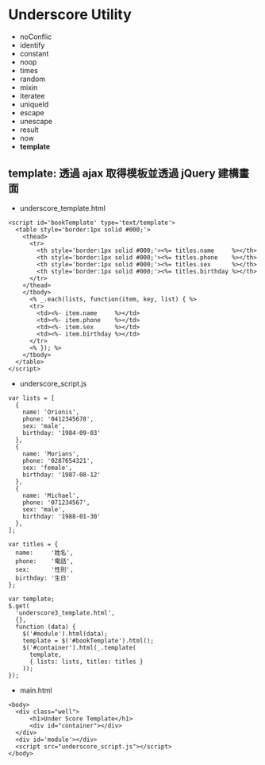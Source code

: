 # Underscore Utility

- noConflic
- identify
- constant
- noop
- times
- random
- mixin
- iteratee
- uniqueId
- escape
- unescape
- result
- now
- __template__

## template: 透過 ajax 取得模板並透過 jQuery 建構畫面

- underscore_template.html

````
<script id='bookTemplate' type='text/template'>
  <table style='border:1px solid #000;'>
    <thead>
      <tr>
        <th style='border:1px solid #000;'><%= titles.name     %></th>
        <th style='border:1px solid #000;'><%= titles.phone    %></th>
        <th style='border:1px solid #000;'><%= titles.sex      %></th>
        <th style='border:1px solid #000;'><%= titles.birthday %></th>
      </tr>
    </thead>
    </tbody>
      <% _.each(lists, function(item, key, list) { %>
      <tr>
        <td><%- item.name     %></td>
        <td><%- item.phone    %></td>
        <td><%- item.sex      %></td>
        <td><%- item.birthday %></td>
      </tr>
      <% }); %>
    </tbody>
  </table>
</script>
````

- underscore_script.js

````
var lists = [
  { 
    name: 'Orionis', 
    phone: '0412345678', 
    sex: 'male', 
    birthday: '1984-09-03' 
  },
  { 
    name: 'Morians', 
    phone: '0287654321', 
    sex: 'female', 
    birthday: '1987-08-12' 
  },
  { 
    name: 'Michael', 
    phone: '071234567', 
    sex: 'male',
    birthday: '1988-01-30' 
  },
];

var titles = {
  name:     '姓名',
  phone:    '電話',
  sex:      '性別',
  birthday: '生日'
};

var template;
$.get(
  'underscore3_template.html', 
  {}, 
  function (data) {
    $('#module').html(data);
    template = $('#bookTemplate').html();
    $('#container').html(_.template(
      template, 
      { lists: lists, titles: titles }
    ));
});
````

- main.html

````
<body>
  <div class="well">
      <h1>Under Score Template</h1>
      <div id="container"></div>
  </div>
  <div id='module'></div>
  <script src="underscore_script.js"></script>
</body>
````